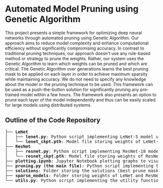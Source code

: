 # Automated Model Pruning using Genetic Algorithm

This project presents a simple framework for optimizing deep neural networks through automated pruning using Genetic Algorithm. Our approach aims to reduce model complexity and enhance computational efficiency without significantly compromising accuracy. In contrast to traditional pruning techniques, our approach doesn't use any rule-based method or strategy to prune the weights. Rather, our system uses the Genetic Algorithm to learn which weights can be pruned and which are critical. The Genetic Algorithm over generations learns the best pruning mask to be applied on each layer in order to achieve maximum sparsity while maintaining accuracy. We do not need to specify any knowledge about the model or the pruning technique to be used. This framework can be used as a push-the-button solution for significantly pruning any pre-trained model within a few hours. The framework also presents an option to prune each layer of the model independently and thus can be easily scaled for large models using distributed systems. 

## Outline of the Code Repository
<pre>
├── <b>LeNet</b>
│   ├── <b>lenet.py</b>: Python script implementing LeNet-5 model using PyTorch
│   └── <b>lenet_ckpt.pth</b>: Model file storing weights of LeNet-5 model trained on MNIST dataset
├── <b>ResNet</b>
│   ├── <b>resnet.py</b>: Python script implementing ResNet-18 model using PyTorch
│   └── <b>resnet_ckpt.pth</b>: Model file storing weights of ResNet-18 model trained on CIFAR-10 dataset
├── <b>plotting.ipynb</b>: Jupyter Notebook plotting graphs to visualize the obtained results
├── <b>pruning.py (the main file)</b>: Python script implementing the logic for automated pruning of neural networks using Genetic Algorithm
├── <b>solutions</b>: Folder storing the solutions (best prune masks) for LeNet and ResNet models
├── <b>sparse_models</b>: Folder storing weights of LeNet and ResNet models after applying the prune masks and retraining
└── <b>utils.py</b>: Python script implementing the utility functions required by the main code
</pre>


